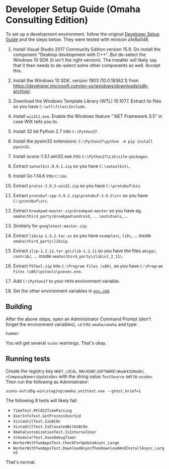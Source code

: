 # Developer Setup Guide (Omaha Consulting Edition)

To set up a development environment. follow the original
[Developer Setup Guide](../doc/DeveloperSetupGuide.ma)
and the steps below. They were tested with revision a1e8a0d8.

 1. Install Visual Studio 2017 Community Edition version 15.9.
    Do install the component "Desktop development with C++".
    But de-select the Windows 10 SDK (it isn't the right version).
    The installer will likely say that it then needs to de-select
    some other components as well. Accept this.

 2. Install the Windows 10 SDK, version 1903 (10.0.18362.1) from
    https://developer.microsoft.com/en-us/windows/downloads/sdk-archive/.

 3. Download the Windows Template Library (WTL) 10.1077. Extract its files so
    you have `C:\wtl\files\Include`.

 4. Install `wix311.exe`. Enable the Windows feature ".NET Framework 3.5" in
    case WIX tells you to.

 5. Install 32 bit Python 2.7 into `C:\Python27`.

 6. Install the pywin32 extensions: `C:\Python27\python -m pip install pywin32`.

 7. Install scons-1.3.1.win32.exe into `C:\Python27\Lib\site-packages`.

 8. Extract `swtoolkit.0.9.1.zip` so you have `C:\swtoolkit\`.

 9. Install Go 1.14.6 into `C:\Go`.

10. Extract `protoc-3.9.2-win32.zip` so you have `C:\protobuf\bin`.

11. Extract `protobuf-cpp-3.9.2.zip\protobuf-3.9.2\src` so you have
    `C:\protobuf\src`.

12. Extract `breakpad-master.zip\breakpad-master` so you have eg.
    `omaha\third_party\breakpad\android`, `...\autotools`, ...

13. Similarly for `googletest-master.zip`.

14. Extract `libzip-1.5.2.tar.xz` so you have `examples\`, `lib\`, ... inside
    `omaha\third_party\libzip`.

15. Extract `zlip-1.2.11.tar.gz\zlib-1.2.11` so you have the files `amiga/`,
    `contrib/`, ... inside `omaha\third_party\zlib\v1_2_11\`.

16. Extract `PSTool.zip` into `C:\Program Files (x86)`, so you have
    `C:\Program Files (x86)\pstools\psexec.exe`.

17. Add `C:\Python27` to your `PATH` environment variable.

18. Set the other environment variables in [`env.cmd`](env.cmd).

## Building

After the above steps, open an Administrator Command Prompt (don't forget the
environment variables), `cd` into `omaha/omaha` and type:

    hammer

You will get several `scons` warnings. That's okay.

## Running tests

Create the registry key
`HKEY_LOCAL_MACHINE\SOFTWARE\Wow6432Node\<CompanyName>\UpdateDev`
with the string value `TestSource` set to `ossdev`. Then run the following as
Administrator:

    scons-out\dbg-win\staging\omaha_unittest.exe --gtest_brief=1

The following 8 tests will likely fail:

 * `TimeTest.RFC822TimeParsing`
 * `UserInfoTest.GetProcessUserSid`
 * `VistaUtilTest.IsUACOn`
 * `VistaUtilTest.IsElevatedWithUACOn`
 * `OmahaCustomizationTest.IsInternalUser`
 * `SchedulerTest.UsesDebugTimer`
 * `WorkerWithTwoAppsTest.CheckForUpdateAsync_Large`
 * `WorkerWithTwoAppsTest.DownloadAsyncThenDownloadAndInstallAsync_Large5`

That's normal.